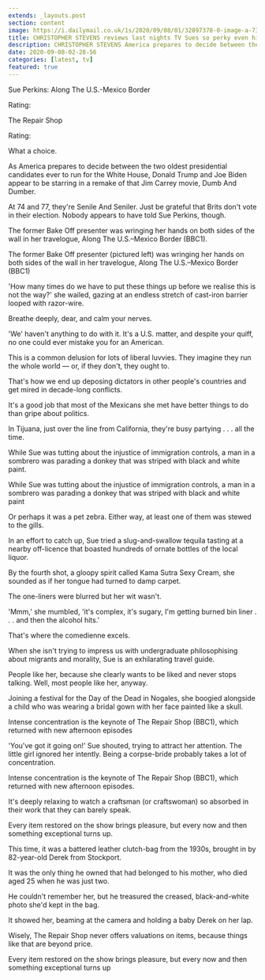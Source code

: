 ```yaml
---
extends: _layouts.post
section: content
image: https://i.dailymail.co.uk/1s/2020/09/08/01/32897378-0-image-a-73_1599526119337.jpg 
title: CHRISTOPHER STEVENS reviews last nights TV Sues so perky even hit of tequila cant blunt her wit 
description: CHRISTOPHER STEVENS America prepares to decide between the two oldest presidential candidates ever to run for the White House, Donald Trump and Joe Biden. 
date: 2020-09-08-02-28-56 
categories: [latest, tv] 
featured: true 
--- 
```

Sue Perkins: Along The U.S.-Mexico Border 

Rating: 

The Repair Shop  

Rating: 

What a choice. 

As America prepares to decide between the two oldest presidential candidates ever to run for the White House, Donald Trump and Joe Biden appear to be starring in a remake of that Jim Carrey movie, Dumb And Dumber.

At 74 and 77, they're Senile And Seniler. Just be grateful that Brits don't vote in their election. Nobody appears to have told Sue Perkins, though. 

The former Bake Off presenter was wringing her hands on both sides of the wall in her travelogue, Along The U.S.–Mexico Border (BBC1).

The former Bake Off presenter (pictured left) was wringing her hands on both sides of the wall in her travelogue, Along The U.S.–Mexico Border (BBC1)

'How many times do we have to put these things up before we realise this is not the way?' she wailed, gazing at an endless stretch of cast-iron barrier looped with razor-wire.

Breathe deeply, dear, and calm your nerves.  

'We' haven't anything to do with it. It's a U.S. matter, and despite your quiff, no one could ever mistake you for an American.

This is a common delusion for lots of liberal luvvies. They imagine they run the whole world — or, if they don't, they ought to.

That's how we end up deposing dictators in other people's countries and get mired in decade-long conflicts.

It's a good job that most of the Mexicans she met have better things to do than gripe about politics. 

In Tijuana, just over the line from California, they're busy partying . . . all the time.

While Sue was tutting about the injustice of immigration controls, a man in a sombrero was parading a donkey that was striped with black and white paint. 

While Sue was tutting about the injustice of immigration controls, a man in a sombrero was parading a donkey that was striped with black and white paint

Or perhaps it was a pet zebra. Either way, at least one of them was stewed to the gills.

In an effort to catch up, Sue tried a slug-and-swallow tequila tasting at a nearby off-licence that boasted hundreds of ornate bottles of the local liquor.

By the fourth shot, a gloopy spirit called Kama Sutra Sexy Cream, she sounded as if her tongue had turned to damp carpet.

The one-liners were blurred but her wit wasn't. 

'Mmm,' she mumbled, 'it's complex, it's sugary, I'm getting burned bin liner . . . and then the alcohol hits.'

That's where the comedienne excels. 

When she isn't trying to impress us with undergraduate philosophising about migrants and morality, Sue is an exhilarating travel guide. 

People like her, because she clearly wants to be liked and never stops talking. Well, most people like her, anyway.

Joining a festival for the Day of the Dead in Nogales, she boogied alongside a child who was wearing a bridal gown with her face painted like a skull.

Intense concentration is the keynote of The Repair Shop (BBC1), which returned with new afternoon episodes

'You've got it going on!' Sue shouted, trying to attract her attention. The little girl ignored her intently. Being a corpse-bride probably takes a lot of concentration.

Intense concentration is the keynote of The Repair Shop (BBC1), which returned with new afternoon episodes. 

It's deeply relaxing to watch a craftsman (or craftswoman) so absorbed in their work that they can barely speak. 

Every item restored on the show brings pleasure, but every now and then something exceptional turns up. 

This time, it was a battered leather clutch-bag from the 1930s, brought in by 82-year-old Derek from Stockport. 

It was the only thing he owned that had belonged to his mother, who died aged 25 when he was just two. 

He couldn't remember her, but he treasured the creased, black-and-white photo she'd kept in the bag. 

It showed her, beaming at the camera and holding a baby Derek on her lap. 

Wisely, The Repair Shop never offers valuations on items, because things like that are beyond price.

Every item restored on the show brings pleasure, but every now and then something exceptional turns up

